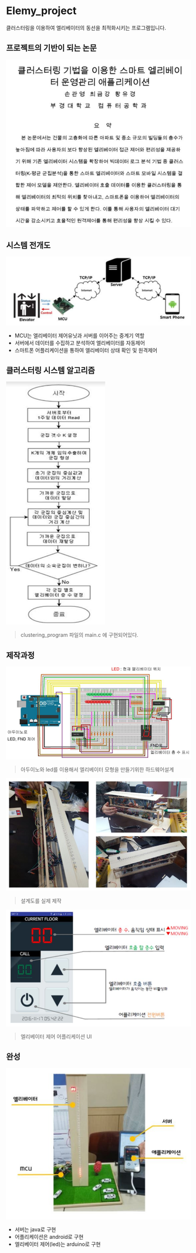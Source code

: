# Elemy_project

클러스터링을 이용하여 엘리베이터의 동선을 최적화시키는 프로그램입니다.

## 프로젝트의 기반이 되는 논문
![summary](./image/summary.jpg)

## 시스템 전개도
![system_figure](./image/system_figure.jpg)

* MCU는 엘리베이터 제어유닛과 서버를 이어주는 중계기 역할
* 서버에서 데이터를 수집하고 분석하여 엘리베이터를 자동제어
* 스마트폰 어플리케이션을 통하여 엘리베이터 상태 확인 및 원격제어

## 클러스터링 시스템 알고리즘
![clustering_algorithm](./image/clustering_algorithm.jpg)

> clustering_program 파일의 main.c 에 구현되어있다.

## 제작과정
![mcu_blue_print](./image/mcu_blue_print.jpg)

> 아두이노와 led를 이용해서 엘리베이터 모형을 만들기위한 하드웨어설계

![led_elevator](./image/led_elevator.jpg)

> 설계도를 실제 제작

![elevator_control_application](./image/elevator_control_application.jpg)

> 엘리베이터 제어 어플리케이션 UI

## 완성
![project_result](./image/project_result.jpg)

* 서버는 java로 구현
* 어플리케이션은 android로 구현
* 엘리베이터 제어(led)는 arduino로 구현
